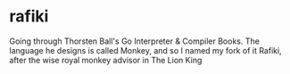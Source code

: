 # rafiki
Going through Thorsten Ball's Go Interpreter &amp; Compiler Books.  The language he designs is called Monkey, and so I named my fork of it Rafiki, after the wise royal monkey advisor in The Lion King
